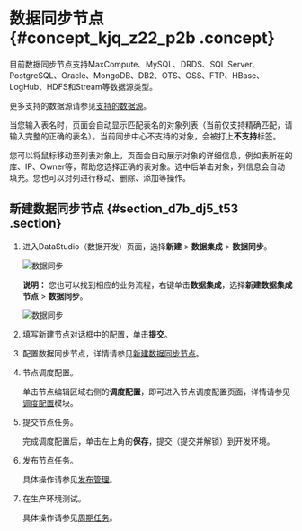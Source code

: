 # 数据同步节点 {#concept_kjq_z22_p2b .concept}

目前数据同步节点支持MaxCompute、MySQL、DRDS、SQL Server、PostgreSQL、Oracle、MongoDB、DB2、OTS、OSS、FTP、HBase、LogHub、HDFS和Stream等数据源类型。

更多支持的数据源请参见[支持的数据源](intl.zh-CN/使用指南/数据集成/数据源配置/支持的数据源.md#)。

当您输入表名时，页面会自动显示匹配表名的对象列表（当前仅支持精确匹配，请输入完整的正确的表名）。当前同步中心不支持的对象，会被打上**不支持**标签。

您可以将鼠标移动至列表对象上，页面会自动展示对象的详细信息，例如表所在的库、IP、Owner等，帮助您选择正确的表对象。选中后单击对象，列信息会自动填充。您也可以对列进行移动、删除、添加等操作。

## 新建数据同步节点 {#section_d7b_dj5_t53 .section}

1.  进入DataStudio（数据开发）页面，选择**新建** \> **数据集成** \> **数据同步**。

    ![数据同步](http://static-aliyun-doc.oss-cn-hangzhou.aliyuncs.com/assets/img/16292/156767703059259_zh-CN.png)

    **说明：** 您也可以找到相应的业务流程，右键单击**数据集成**，选择**新建数据集成节点** \> **数据同步**。

    ![数据同步](http://static-aliyun-doc.oss-cn-hangzhou.aliyuncs.com/assets/img/16292/156767703059261_zh-CN.png)

2.  填写新建节点对话框中的配置，单击**提交**。
3.  配置数据同步节点，详情请参见[新建数据同步节点](intl.zh-CN/使用指南/数据集成/作业配置/配置Reader插件/向导模式配置.md#section_tfn_1kc_p2b)。
4.  节点调度配置。

    单击节点编辑区域右侧的**调度配置**，即可进入节点调度配置页面，详情请参见[调度配置](intl.zh-CN/使用指南/数据开发/调度配置/基础属性.md#)模块。

5.  提交节点任务。

    完成调度配置后，单击左上角的**保存**，提交（提交并解锁）到开发环境。

6.  发布节点任务。

    具体操作请参见[发布管理](intl.zh-CN/使用指南/数据开发/发布管理/任务发布.md#)。

7.  在生产环境测试。

    具体操作请参见[周期任务](intl.zh-CN/使用指南/运维中心/周期任务运维/周期任务.md#)。


